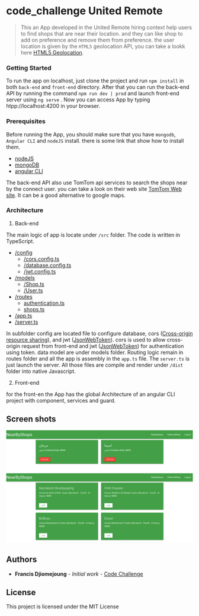 # code_challenge United Remote


> This an App developed in the United Remote hiring context help users to find shops that are near their location. and they can like shop to add on preference and remove them from preference. the user location is given by the ```HTML5``` geolocation API, you can take a lookk here [HTML5 Geolocation](https://developer.mozilla.org/fr/docs/Using_geolocation).

### Getting Started

To run the app on localhost, just clone the project and run ```npm install``` in both ```back-end``` and ```front-end``` directory. After that you can run the back-end API by running the command ```npm run dev | prod``` and launch front-end server using ```ng serve``` . Now you can access App by typing htpp://localhost:4200 in your browser.

### Prerequisites

Before running the App, you should make sure that you have ```mongodb```, ```Angular CLI``` and ```nodeJS``` install. there is some link that show how to install them. 

* [nodeJS](https://nodejs.org/en/download/package-manager/)
* [mongoDB](https://angular.io/guide/quickstart)
* [angular CLI]()

The back-end API also use TomTom api services to search the shops near by the connect user. you can take a look on their web site [TomTom Web site](https://www.tomtom.com/en_ma/). It can be a good alternative to google maps.


### Architecture

1. Back-end

The main logic of app is locate under ```/src``` folder. The code is written in TypeScript.

* [/config]()
    * [/cors.config.ts](./back-end/src/config/cors.config.ts)
    * [/database.config.ts](./back-end/src/config/database.config.ts)
    * [/jwt.config.ts](./back-end/src/config/database.config.ts)
* [/models]()
    * [/Shop.ts](./back-end/src/models/Shop.ts)
    * [/User.ts](./back-end/src/models/User.ts)
* [/routes]()
    * [authentication.ts](./back-end/src/routes/authentication.ts)
    * [shops.ts](./back-end/src/routes/shops.ts)
* [/app.ts](./back-end/src/app.ts)
* [/server.ts](./back-end/src/server.ts)

In subfolder config are located file to configure database, cors ([Cross-origin resource sharing](https://developer.mozilla.org/fr/docs/Web/HTTP/CORS)), and jwt ([JsonWebToken](https://github.com/auth0/node-jsonwebtoken)). cors is used to allow cross-origin request from front-end and jwt ([JsonWebToken]()) for authentication using token. data model are under models folder. Routing logic remain in routes folder and all the app is assembly in the ```app.ts``` file. The ```server.ts``` is just launch the server. All those files are compile and render under ```/dist``` folder into native Javascript.

2. Front-end

for the front-en the App has the global Architecture of an angular CLI project with component, services and guard.


## Screen shots

![Near by shops](./screen-shot/preferred.png "Near by shops")
![Preferred shops](./screen-shot/nearbyShops.png "Near by shops")
## Authors

* **Francis Djiomejoung** - *Initial work* - [Code Challenge](https://github.com/francisDYL/code_challenge)


## License

This project is licensed under the MIT License 

